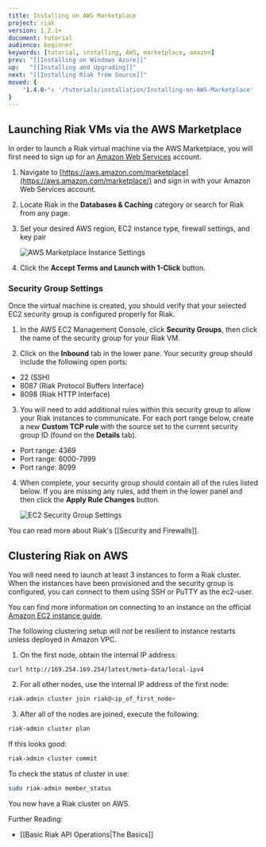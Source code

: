 ```yaml
---
title: Installing on AWS Marketplace
project: riak
version: 1.2.1+
document: tutorial
audience: beginner
keywords: [tutorial, installing, AWS, marketplace, amazon]
prev: "[[Installing on Windows Azure]]"
up:   "[[Installing and Upgrading]]"
next: "[[Installing Riak from Source]]"
moved: {
    '1.4.0-': '/tutorials/installation/Installing-on-AWS-Marketplace'
}
---
```


## Launching Riak VMs via the AWS Marketplace

In order to launch a Riak virtual machine via the AWS Marketplace, you will first need to sign up for an [Amazon Web Services](http://aws.amazon.com) account.

1. Navigate to [https://aws.amazon.com/marketplace](https://aws.amazon.com/marketplace/) and sign in with your Amazon Web Services account.

2. Locate Riak in the **Databases & Caching** category or search for Riak from any page.

3. Set your desired AWS region, EC2 instance type, firewall settings, and key pair

    ![AWS Marketplace Instance Settings](/images/aws-marketplace-settings.png)

4. Click the **Accept Terms and Launch with 1-Click** button.

### Security Group Settings

Once the virtual machine is created, you should verify that your selected EC2 security group is configured properly for Riak.

1. In the AWS EC2 Management Console, click **Security Groups**, then click the name of the security group for your Riak VM.

2. Click on the **Inbound** tab in the lower pane.  Your security group should include the following open ports:
  - 22 (SSH)
  - 8087 (Riak Protocol Buffers Interface)
  - 8098 (Riak HTTP Interface)

3. You will need to add additional rules within this security group to allow your Riak instances to communicate. For each port range below, create a new **Custom TCP rule** with the source set to the current security group ID (found on the **Details** tab).
  - Port range: 4369
  - Port range: 6000-7999
  - Port range: 8099

4. When complete, your security group should contain all of the rules listed below. If you are missing any rules, add them in the lower panel and then click the **Apply Rule Changes** button.

    ![EC2 Security Group Settings](/images/aws-marketplace-security-group.png)

You can read more about Riak's [[Security and Firewalls]].

## Clustering Riak on AWS

You will need need to launch at least 3 instances to form a Riak cluster. When the instances have been provisioned and the security group is configured, you can connect to them using SSH or PuTTY as the ec2-user.

You can find more information on connecting to an instance on the official [Amazon EC2 instance guide](http://docs.amazonwebservices.com/AWSEC2/latest/UserGuide/AccessingInstances.html).

<div class="note">The following clustering setup will <em>not</em> be resilient to instance restarts unless deployed in Amazon VPC.</div>

1. On the first node, obtain the internal IP address:

```curl
curl http://169.254.169.254/latest/meta-data/local-ipv4
```

2. For all other nodes, use the internal IP address of the first node:

```bash
riak-admin cluster join riak@<ip_of_first_node>
```

3. After all of the nodes are joined, execute the following:

```bash
riak-admin cluster plan
```

If this looks good:

```bash
riak-admin cluster commit
```

To check the status of cluster in use:

```bash
sudo riak-admin member_status
```

You now have a Riak cluster on AWS.

Further Reading:

- [[Basic Riak API Operations|The Basics]]
